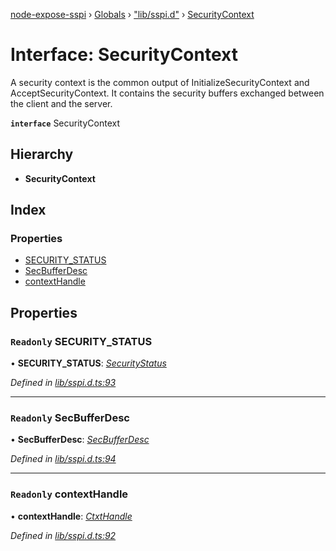 [node-expose-sspi](../README.md) › [Globals](../globals.md) › ["lib/sspi.d"](../modules/_lib_sspi_d_.md) › [SecurityContext](_lib_sspi_d_.securitycontext.md)

# Interface: SecurityContext

A security context is the common output of InitializeSecurityContext and AcceptSecurityContext.
It contains the security buffers exchanged between the client and the server.

**`interface`** SecurityContext

## Hierarchy

* **SecurityContext**

## Index

### Properties

* [SECURITY_STATUS](_lib_sspi_d_.securitycontext.md#readonly-security_status)
* [SecBufferDesc](_lib_sspi_d_.securitycontext.md#readonly-secbufferdesc)
* [contextHandle](_lib_sspi_d_.securitycontext.md#readonly-contexthandle)

## Properties

### `Readonly` SECURITY_STATUS

• **SECURITY_STATUS**: *[SecurityStatus](../modules/_lib_sspi_d_.md#securitystatus)*

*Defined in [lib/sspi.d.ts:93](https://github.com/jlguenego/node-expose-sspi/blob/7ca1305/lib/sspi.d.ts#L93)*

___

### `Readonly` SecBufferDesc

• **SecBufferDesc**: *[SecBufferDesc](_lib_sspi_d_.secbufferdesc.md)*

*Defined in [lib/sspi.d.ts:94](https://github.com/jlguenego/node-expose-sspi/blob/7ca1305/lib/sspi.d.ts#L94)*

___

### `Readonly` contextHandle

• **contextHandle**: *[CtxtHandle](_lib_sspi_d_.ctxthandle.md)*

*Defined in [lib/sspi.d.ts:92](https://github.com/jlguenego/node-expose-sspi/blob/7ca1305/lib/sspi.d.ts#L92)*
